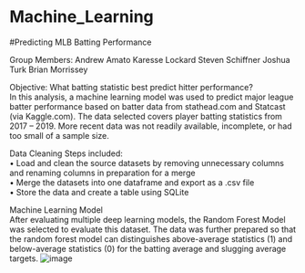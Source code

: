 # Machine_Learning

#Predicting MLB Batting Performance

Group Members:
Andrew Amato
Karesse Lockard
Steven Schiffner
Joshua Turk
Brian Morrissey


Objective: What batting statistic best predict hitter performance?  
In this analysis, a machine learning model was used to predict major league batter performance based on batter data from stathead.com and Statcast (via Kaggle.com). The data selected covers player batting statistics from 2017 – 2019. More recent data was not readily available, incomplete, or had too small of a sample size.

Data Cleaning Steps included:  
•	Load and clean the source datasets by removing unnecessary columns and renaming columns in preparation for a merge  
•	Merge the datasets into one dataframe and export as a .csv file  
•	Store the data and create a table using SQLite  

Machine Learning Model  
After evaluating multiple deep learning models, the Random Forest Model was selected to evaluate this dataset. The data was further prepared so that the random forest model can distinguishes above-average statistics (1) and below-average statistics (0) for the batting average and slugging average targets. 
![image](https://github.com/user-attachments/assets/5a9a2e6e-6333-47b8-b68c-af5ea9171da3)

